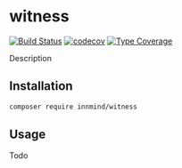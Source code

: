 # witness

[![Build Status](https://github.com/innmind/witness/workflows/CI/badge.svg)](https://github.com/innmind/witness/actions?query=workflow%3ACI)
[![codecov](https://codecov.io/gh/innmind/witness/branch/develop/graph/badge.svg)](https://codecov.io/gh/innmind/witness)
[![Type Coverage](https://shepherd.dev/github/innmind/witness/coverage.svg)](https://shepherd.dev/github/innmind/witness)

Description

## Installation

```sh
composer require innmind/witness
```

## Usage

Todo
